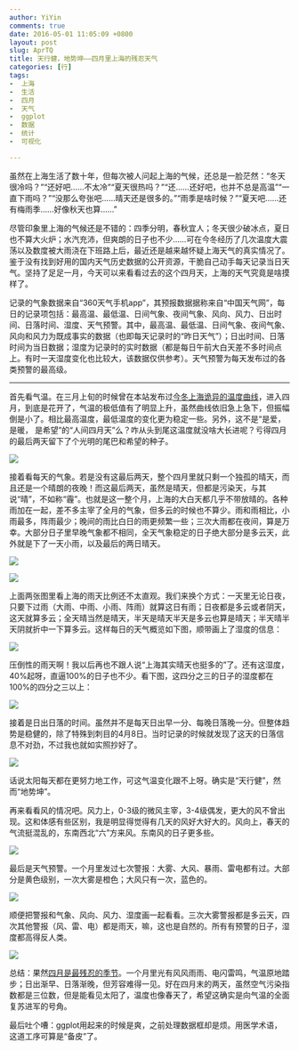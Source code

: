 ```yaml
---
author: YiYin
comments: true
date: 2016-05-01 11:05:09 +0800
layout: post
slug: AprTQ
title: 天行健，地势坤——四月里上海的残忍天气
categories: [行]
tags:
-  上海
-  生活
-  四月
-  天气
-  ggplot
-  数据
-  统计
-  可视化

---
```


虽然在上海生活了数十年，但每次被人问起上海的气候，还总是一脸茫然：“冬天很冷吗？”“还好吧……不太冷”“夏天很热吗？”“还……还好吧，也并不总是高温”“一直下雨吗？”“没那么夸张吧……晴天还是很多的。”“雨季是啥时候？”“夏天吧……还有梅雨季……好像秋天也算……”

尽管印象里上海的气候还是不错的：四季分明，春秋宜人；冬天很少破冰点，夏日也不算大火炉；水汽充沛，但爽朗的日子也不少……可在今冬经历了几次温度大震荡以及数度被大雨浇在下班路上后，最近还是越来越怀疑上海天气的真实情况了。鉴于没有找到好用的国内天气历史数据的公开资源，干脆自己动手每天记录当日天气。坚持了足足一月，今天可以来看看过去的这个四月天，上海的天气究竟是啥摸样了。

记录的气象数据来自“360天气手机app”，其预报数据据称来自“中国天气网”，每日的记录项包括：最高温、最低温、日间气象、夜间气象、风向、风力、日出时间、日落时间、湿度、天气预警。其中，最高温、最低温、日间气象、夜间气象、风向和风力为既成事实的数据（也即每天记录时的“昨日天气”）；日出时间、日落时间为当日数据；湿度为记录时的实时数据（都是每日午前大白天差不多时间点上。有时一天湿度变化也比较大，该数据仅供参考）。天气预警为每天发布过的各类预警的最高级。

<hr/>

首先看气温。在三月上旬的时候曾在本站发布过[今冬上海诡异的温度曲线](http://whyhow.github.io/2016/03/09/tianqi.html)，进入四月，到底是花开了，气温的极低值有了明显上升，虽然曲线依旧急上急下，但振幅倒是小了。相比最高温度，最低温度的变化更为稳定一些。另外，这不是“是爱，是暖，
是希望”的“人间四月天”么？咋从头到尾这温度就没啥大长进呢？亏得四月的最后两天留下了个光明的尾巴和希望的种子。

![](/public/images/Apr/ondo.png)

接着看每天的气象。若是没有这最后两天，整个四月里就只剩一个独孤的晴天，而且还是一个晴朗的夜晚！而这最后两天，虽然是晴天，但都是污染天，与其说“晴”，不如称“霾”。也就是这一整个月，上海的大白天都几乎不带放晴的。各种雨加在一起，差不多主宰了全月的气象，但多云的时候也不算少。雨和雨相比，小雨最多，阵雨最少；晚间的雨比白日的雨更频繁一些；三次大雨都在夜间，算是万幸。大部分日子里早晚气象都不相同，全天气象稳定的日子绝大部分是多云天，此外就是下了一天小雨，以及最后的两日晴天。

![](/public/images/Apr/tenkou.png)

![](/public/images/Apr/tenkou2.png)

上面两张图里看上海的雨天比例还不太直观。我们来换个方式：一天里无论日夜，只要下过雨（大雨、中雨、小雨、阵雨）就算这日有雨；日夜都是多云或者阴天，这天就算多云；全天晴当然是晴天，半天是晴天半天是多云也算是晴天；半天晴半天阴就折中一下算多云。这样每日的天气概览如下图，顺带画上了湿度的信息：

![](/public/images/Apr/tenkouall.png)

压倒性的雨天啊！我以后再也不跟人说“上海其实晴天也挺多的”了。还有这湿度，40%起呀，直逼100%的日子也不少。看下图，这四分之三的日子的湿度都在100%的四分之三以上：

![](/public/images/Apr/humi.png)

接着是日出日落的时间。虽然并不是每天日出早一分、每晚日落晚一分。但整体趋势是稳健的，除了特殊到刺目的4月8日。当时记录的时候就发现了这天的日落信息不对劲，不过我也就如实照抄好了。

![](/public/images/Apr/taiyo.png)

话说太阳每天都在更努力地工作，可这气温变化跟不上呀。确实是“天行健”，然而“地势坤”。

再来看看风的情况吧。风力上，0-3级的微风主宰，3-4级偶发，更大的风不曾出现。这和体感有些区别，我是明显得觉得有几天的风好大好大的。风向上，春天的气流挺混乱的，东南西北“六”方来风。东南风的日子更多些。

![](/public/images/Apr/wind.png)

最后是天气预警。一个月里发过七次警报：大雾、大风、暴雨、雷电都有过。大部分是黄色级别，一次大雾是橙色；大风只有一次，蓝色的。

![](/public/images/Apr/alert.png)

顺便把警报和气象、风向、风力、湿度画一起看看。三次大雾警报都是多云天，四次其他警报（风、雷、电）都是雨天，嘛，这也是自然的。所有有预警的日子，湿度都高得反人类。

![](/public/images/Apr/alert1.png)

总结：果然[四月是最残忍的季节](http://whyhow.github.io/2016/04/01/eliotapril.html)。一个月里光有风风雨雨、电闪雷鸣，气温原地踏步；日出渐早、日落渐晚，但芳容难得一见。好在四月末的两天，虽然空气污染指数都是三位数，但是能看见太阳了，温度也像春天了，希望这确实是向气温的全面复苏进军的号角。

最后吐个嘈：ggplot用起来的时候是爽，之前处理数据框却是烦。用医学术语，这道工序可算是“备皮”了。